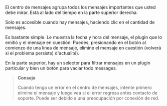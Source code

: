El centro de mensajes agrupa todos los mensajes importantes que usted
debe mirar. Está al lado del tiempo en la parte superior derecha.

Solo es accesible cuando hay mensajes, haciendo clic en el
cantidad de mensajes.

Es bastante simple. Le muestra la fecha y hora del mensaje, el
plugin que lo emitió y el mensaje en cuestión. Puedes, presionando
en el botón al comienzo de una línea de mensaje, elimine el
mensaje en cuestión (volverá si el problema persiste)
d'actualité).

En la parte superior, hay un selector para filtrar mensajes en un
plugin particular y bien un botón para vaciar todo
messages.

> **Consejo**
>
> Cuando tenga un error en el centro de mensajes, intente
> primero elimine el mensaje y luego vea si el error regresa antes
> contacto de soporte. Puede ser debido a una preocupación por
> conexión de red.
